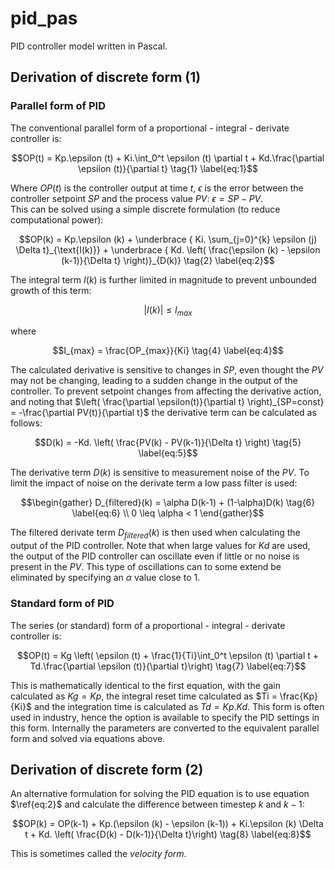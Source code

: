 # pid_pas
PID controller model written in Pascal.  

## Derivation of discrete form (1)
### Parallel form of PID
The conventional parallel form of a proportional - integral - derivate controller is:
```math
OP(t) = Kp.\epsilon (t) + Ki.\int_0^t \epsilon (t) \partial t + Kd.\frac{\partial \epsilon (t)}{\partial t} \tag{1} \label{eq:1}
```
Where $OP(t)$ is the controller output at time $t$, $\epsilon$ is the error between the controller setpoint $SP$ and the process value $PV$: $\epsilon = SP - PV$.  
This can be solved using a simple discrete formulation (to reduce computational power):

```math
OP(k) = Kp.\epsilon (k) + \underbrace { Ki. \sum_{j=0}^{k} \epsilon (j) \Delta t}_{\text{I(k)}} + \underbrace { Kd. \left( \frac{\epsilon (k) - \epsilon (k-1)}{\Delta t} \right)}_{D(k)} \tag{2} \label{eq:2}
```
The integral term $I(k)$ is further limited in magnitude to prevent unbounded growth of this term:
```math
\big| I(k) \big| \leq I_{max} \label{eq:3} \tag{3}
```
where
```math
I_{max} = \frac{OP_{max}}{Ki} \tag{4} \label{eq:4}
```
The calculated derivative is sensitive to changes in $SP$, even thought the $PV$ may not be changing, leading to a sudden change in the output of the controller. To prevent setpoint changes from affecting the derivative action, and noting that $\left( \frac{\partial \epsilon(t)}{\partial t} \right)_{SP=const} = -\frac{\partial PV(t)}{\partial t}$ the derivative term can be  calculated as follows:
```math
D(k) = -Kd. \left( \frac{PV(k) - PV(k-1)}{\Delta t} \right) \tag{5} \label{eq:5}
```

The derivative term $D(k)$ is sensitive to measurement noise of the $PV$. To limit the impact of noise on the derivate term a low pass filter is used:
```math
\begin{gather}
D_{filtered}(k) = \alpha D(k-1) + (1-\alpha)D(k) \tag{6} \label{eq:6} \\
0 \leq \alpha < 1 
\end{gather}
```
The filtered derivate term $D_{filtered}(k)$ is then used when calculating the output of the PID controller.  Note that when large values for $Kd$ are used, the output of the PID controller can oscillate even if little or no noise is present in the $PV$. This type of oscillations can to some extend be  eliminated by specifying an $\alpha$ value close to 1.
  
### Standard form of PID
The series (or standard) form of a proportional - integral - derivate controller is:
```math
OP(t) = Kg \left( \epsilon (t) + \frac{1}{Ti}\int_0^t \epsilon (t) \partial t + Td.\frac{\partial \epsilon (t)}{\partial t}\right) \tag{7} \label{eq:7}
```
This is mathematically identical to the first equation, with the gain calculated as $Kg = Kp$, the integral reset time calculated as $Ti = \frac{Kp}{Ki}$ and the integration time is calculated as $Td = Kp.Kd$.  This form is often used in industry, hence the option is available to specify the PID settings in this form.  Internally the parameters are converted to the equivalent parallel form and solved via equations above.

## Derivation of discrete form (2)
An alternative formulation for solving the PID equation is to use equation $\ref{eq:2}$ and calculate the difference between timestep $k$ and $k-1$:
```math
OP(k) = OP(k-1) + Kp.(\epsilon (k) - \epsilon (k-1)) + Ki.\epsilon (k) \Delta t + Kd. \left( \frac{D(k) - D(k-1)}{\Delta t}\right) \tag{8} \label{eq:8}
```
This is sometimes called the _velocity form_.
